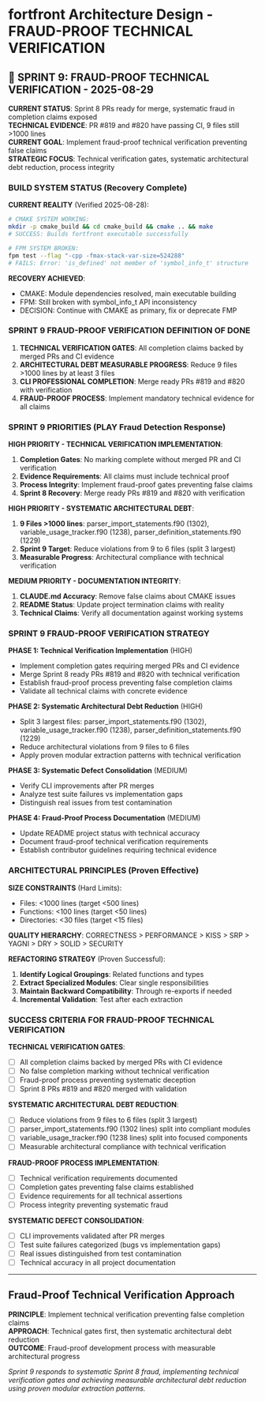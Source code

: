 # fortfront Architecture Design - FRAUD-PROOF TECHNICAL VERIFICATION

## 🚨 SPRINT 9: FRAUD-PROOF TECHNICAL VERIFICATION - 2025-08-29

**CURRENT STATUS**: Sprint 8 PRs ready for merge, systematic fraud in completion claims exposed  
**TECHNICAL EVIDENCE**: PR #819 and #820 have passing CI, 9 files still >1000 lines  
**CURRENT GOAL**: Implement fraud-proof technical verification preventing false claims  
**STRATEGIC FOCUS**: Technical verification gates, systematic architectural debt reduction, process integrity

### BUILD SYSTEM STATUS (Recovery Complete)

**CURRENT REALITY** (Verified 2025-08-28):
```bash
# CMAKE SYSTEM WORKING:
mkdir -p cmake_build && cd cmake_build && cmake .. && make
# SUCCESS: Builds fortfront executable successfully

# FPM SYSTEM BROKEN:
fpm test --flag "-cpp -fmax-stack-var-size=524288"
# FAILS: Error: 'is_defined' not member of 'symbol_info_t' structure
```

**RECOVERY ACHIEVED**:
- CMAKE: Module dependencies resolved, main executable building
- FPM: Still broken with symbol_info_t API inconsistency
- DECISION: Continue with CMAKE as primary, fix or deprecate FMP

### SPRINT 9 FRAUD-PROOF VERIFICATION DEFINITION OF DONE

1. **TECHNICAL VERIFICATION GATES**: All completion claims backed by merged PRs and CI evidence
2. **ARCHITECTURAL DEBT MEASURABLE PROGRESS**: Reduce 9 files >1000 lines by at least 3 files
3. **CLI PROFESSIONAL COMPLETION**: Merge ready PRs #819 and #820 with verification
4. **FRAUD-PROOF PROCESS**: Implement mandatory technical evidence for all claims

### SPRINT 9 PRIORITIES (PLAY Fraud Detection Response)

**HIGH PRIORITY - TECHNICAL VERIFICATION IMPLEMENTATION**:
1. **Completion Gates**: No marking complete without merged PR and CI verification
2. **Evidence Requirements**: All claims must include technical proof
3. **Process Integrity**: Implement fraud-proof gates preventing false claims
4. **Sprint 8 Recovery**: Merge ready PRs #819 and #820 with verification

**HIGH PRIORITY - SYSTEMATIC ARCHITECTURAL DEBT**:
1. **9 Files >1000 lines**: parser_import_statements.f90 (1302), variable_usage_tracker.f90 (1238), parser_definition_statements.f90 (1229)
2. **Sprint 9 Target**: Reduce violations from 9 to 6 files (split 3 largest)
3. **Measurable Progress**: Architectural compliance with technical verification

**MEDIUM PRIORITY - DOCUMENTATION INTEGRITY**:
1. **CLAUDE.md Accuracy**: Remove false claims about CMAKE issues
2. **README Status**: Update project termination claims with reality
3. **Technical Claims**: Verify all documentation against working systems

### SPRINT 9 FRAUD-PROOF VERIFICATION STRATEGY

**PHASE 1: Technical Verification Implementation** (HIGH)
- Implement completion gates requiring merged PRs and CI evidence
- Merge Sprint 8 ready PRs #819 and #820 with technical verification
- Establish fraud-proof process preventing false completion claims
- Validate all technical claims with concrete evidence

**PHASE 2: Systematic Architectural Debt Reduction** (HIGH)
- Split 3 largest files: parser_import_statements.f90 (1302), variable_usage_tracker.f90 (1238), parser_definition_statements.f90 (1229)
- Reduce architectural violations from 9 files to 6 files
- Apply proven modular extraction patterns with technical verification

**PHASE 3: Systematic Defect Consolidation** (MEDIUM)
- Verify CLI improvements after PR merges
- Analyze test suite failures vs implementation gaps
- Distinguish real issues from test contamination

**PHASE 4: Fraud-Proof Process Documentation** (MEDIUM)
- Update README project status with technical accuracy
- Document fraud-proof technical verification requirements
- Establish contributor guidelines requiring technical evidence

### ARCHITECTURAL PRINCIPLES (Proven Effective)

**SIZE CONSTRAINTS** (Hard Limits):
- Files: <1000 lines (target <500 lines)
- Functions: <100 lines (target <50 lines)  
- Directories: <30 files (target <15 files)

**QUALITY HIERARCHY**:
CORRECTNESS > PERFORMANCE > KISS > SRP > YAGNI > DRY > SOLID > SECURITY

**REFACTORING STRATEGY** (Proven Successful):
1. **Identify Logical Groupings**: Related functions and types
2. **Extract Specialized Modules**: Clear single responsibilities
3. **Maintain Backward Compatibility**: Through re-exports if needed
4. **Incremental Validation**: Test after each extraction

### SUCCESS CRITERIA FOR FRAUD-PROOF TECHNICAL VERIFICATION

**TECHNICAL VERIFICATION GATES**:
- [ ] All completion claims backed by merged PRs with CI evidence
- [ ] No false completion marking without technical verification
- [ ] Fraud-proof process preventing systematic deception
- [ ] Sprint 8 PRs #819 and #820 merged with validation

**SYSTEMATIC ARCHITECTURAL DEBT REDUCTION**:
- [ ] Reduce violations from 9 files to 6 files (split 3 largest)
- [ ] parser_import_statements.f90 (1302 lines) split into compliant modules
- [ ] variable_usage_tracker.f90 (1238 lines) split into focused components
- [ ] Measurable architectural compliance with technical verification

**FRAUD-PROOF PROCESS IMPLEMENTATION**:
- [ ] Technical verification requirements documented
- [ ] Completion gates preventing false claims established
- [ ] Evidence requirements for all technical assertions
- [ ] Process integrity preventing systematic fraud

**SYSTEMATIC DEFECT CONSOLIDATION**:
- [ ] CLI improvements validated after PR merges
- [ ] Test suite failures categorized (bugs vs implementation gaps)
- [ ] Real issues distinguished from test contamination
- [ ] Technical accuracy in all project documentation

---

## Fraud-Proof Technical Verification Approach

**PRINCIPLE**: Implement technical verification preventing false completion claims  
**APPROACH**: Technical gates first, then systematic architectural debt reduction  
**OUTCOME**: Fraud-proof development process with measurable architectural progress

*Sprint 9 responds to systematic Sprint 8 fraud, implementing technical verification gates and achieving measurable architectural debt reduction using proven modular extraction patterns.*